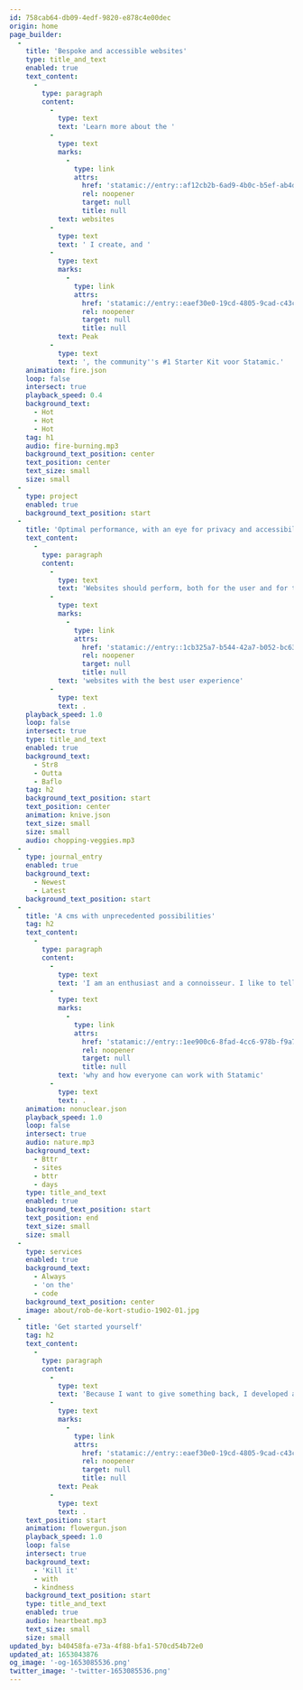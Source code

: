 ```yaml
---
id: 758cab64-db09-4edf-9820-e878c4e00dec
origin: home
page_builder:
  -
    title: 'Bespoke and accessible websites'
    type: title_and_text
    enabled: true
    text_content:
      -
        type: paragraph
        content:
          -
            type: text
            text: 'Learn more about the '
          -
            type: text
            marks:
              -
                type: link
                attrs:
                  href: 'statamic://entry::af12cb2b-6ad9-4b0c-b5ef-ab4d336a7bf5'
                  rel: noopener
                  target: null
                  title: null
            text: websites
          -
            type: text
            text: ' I create, and '
          -
            type: text
            marks:
              -
                type: link
                attrs:
                  href: 'statamic://entry::eaef30e0-19cd-4805-9cad-c43c96e2a50a'
                  rel: noopener
                  target: null
                  title: null
            text: Peak
          -
            type: text
            text: ', the community''s #1 Starter Kit voor Statamic.'
    animation: fire.json
    loop: false
    intersect: true
    playback_speed: 0.4
    background_text:
      - Hot
      - Hot
      - Hot
    tag: h1
    audio: fire-burning.mp3
    background_text_position: center
    text_position: center
    text_size: small
    size: small
  -
    type: project
    enabled: true
    background_text_position: start
  -
    title: 'Optimal performance, with an eye for privacy and accessibility'
    text_content:
      -
        type: paragraph
        content:
          -
            type: text
            text: 'Websites should perform, both for the user and for the administrator. Read more about how I create '
          -
            type: text
            marks:
              -
                type: link
                attrs:
                  href: 'statamic://entry::1cb325a7-b544-42a7-b052-bc639eff7113'
                  rel: noopener
                  target: null
                  title: null
            text: 'websites with the best user experience'
          -
            type: text
            text: .
    playback_speed: 1.0
    loop: false
    intersect: true
    type: title_and_text
    enabled: true
    background_text:
      - Str8
      - Outta
      - Baflo
    tag: h2
    background_text_position: start
    text_position: center
    animation: knive.json
    text_size: small
    size: small
    audio: chopping-veggies.mp3
  -
    type: journal_entry
    enabled: true
    background_text:
      - Newest
      - Latest
    background_text_position: start
  -
    title: 'A cms with unprecedented possibilities'
    tag: h2
    text_content:
      -
        type: paragraph
        content:
          -
            type: text
            text: 'I am an enthusiast and a connoisseur. I like to tell others '
          -
            type: text
            marks:
              -
                type: link
                attrs:
                  href: 'statamic://entry::1ee900c6-8fad-4cc6-978b-f9a7b7f07b54'
                  rel: noopener
                  target: null
                  title: null
            text: 'why and how everyone can work with Statamic'
          -
            type: text
            text: .
    animation: nonuclear.json
    playback_speed: 1.0
    loop: false
    intersect: true
    audio: nature.mp3
    background_text:
      - Bttr
      - sites
      - bttr
      - days
    type: title_and_text
    enabled: true
    background_text_position: start
    text_position: end
    text_size: small
    size: small
  -
    type: services
    enabled: true
    background_text:
      - Always
      - 'on the'
      - code
    background_text_position: center
    image: about/rob-de-kort-studio-1902-01.jpg
  -
    title: 'Get started yourself'
    tag: h2
    text_content:
      -
        type: paragraph
        content:
          -
            type: text
            text: 'Because I want to give something back, I developed a free starter kit for Statamic Community: Have a '
          -
            type: text
            marks:
              -
                type: link
                attrs:
                  href: 'statamic://entry::eaef30e0-19cd-4805-9cad-c43c96e2a50a'
                  rel: noopener
                  target: null
                  title: null
            text: Peak
          -
            type: text
            text: .
    text_position: start
    animation: flowergun.json
    playback_speed: 1.0
    loop: false
    intersect: true
    background_text:
      - 'Kill it'
      - with
      - kindness
    background_text_position: start
    type: title_and_text
    enabled: true
    audio: heartbeat.mp3
    text_size: small
    size: small
updated_by: b40458fa-e73a-4f88-bfa1-570cd54b72e0
updated_at: 1653043876
og_image: '-og-1653085536.png'
twitter_image: '-twitter-1653085536.png'
---
```


